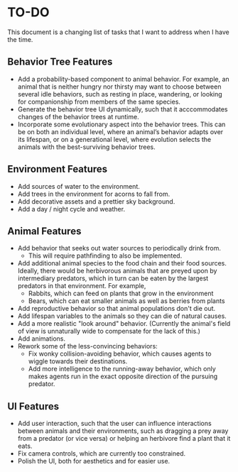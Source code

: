 # TO-DO 

This document is a changing list of tasks that I want to address when I have the time.

## Behavior Tree Features

- Add a probability-based component to animal behavior. For example, an animal that is neither hungry nor thirsty may want to choose between several idle behaviors, such as resting in place, wandering, or looking for companionship from members of the same species.
- Generate the behavior tree UI dynamically, such that it acccommodates changes of the behavior trees at runtime.
- Incorporate some evolutionary aspect into the behavior trees. This can be on both an individual level, where an animal’s behavior adapts over its lifespan, or on a generational level, where evolution selects the animals with the best-surviving behavior trees.

## Environment Features

- Add sources of water to the environment.
- Add trees in the environment for acorns to fall from.
- Add decorative assets and a prettier sky background.
- Add a day / night cycle and weather.

## Animal Features

- Add behavior that seeks out water sources to periodically drink from.
	- This will require pathfinding to also be implemented.
- Add additional animal species to the food chain and their food sources. Ideally, there would be herbivorous animals that are preyed upon by intermediary predators, which in turn can be eaten by the largest predators in that environment. For example,
	- Rabbits, which can feed on plants that grow in the environment
	- Bears, which can eat smaller animals as well as berries from plants
- Add reproductive behavior so that animal populations don't die out.
- Add lifespan variables to the animals so they can die of natural causes.
- Add a more realistic "look around" behavior. (Currently the animal's field of view is unnaturally wide to compensate for the lack of this.)
- Add animations.
- Rework some of the less-convincing behaviors:
	- Fix wonky collision-avoiding behavior, which causes agents to wiggle towards their destinations.
	- Add more intelligence to the running-away behavior, which only makes agents run in the exact opposite direction of the pursuing predator.

## UI Features

- Add user interaction, such that the user can influence interactions between animals and their environments, such as dragging a prey away from a predator (or vice versa) or helping an herbivore find a plant that it eats.
- Fix camera controls, which are currently too constrained.
- Polish the UI, both for aesthetics and for easier use.